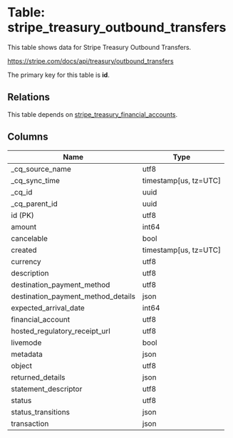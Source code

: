 # Table: stripe_treasury_outbound_transfers

This table shows data for Stripe Treasury Outbound Transfers.

https://stripe.com/docs/api/treasury/outbound_transfers

The primary key for this table is **id**.

## Relations

This table depends on [stripe_treasury_financial_accounts](stripe_treasury_financial_accounts).

## Columns

| Name          | Type          |
| ------------- | ------------- |
|_cq_source_name|utf8|
|_cq_sync_time|timestamp[us, tz=UTC]|
|_cq_id|uuid|
|_cq_parent_id|uuid|
|id (PK)|utf8|
|amount|int64|
|cancelable|bool|
|created|timestamp[us, tz=UTC]|
|currency|utf8|
|description|utf8|
|destination_payment_method|utf8|
|destination_payment_method_details|json|
|expected_arrival_date|int64|
|financial_account|utf8|
|hosted_regulatory_receipt_url|utf8|
|livemode|bool|
|metadata|json|
|object|utf8|
|returned_details|json|
|statement_descriptor|utf8|
|status|utf8|
|status_transitions|json|
|transaction|json|